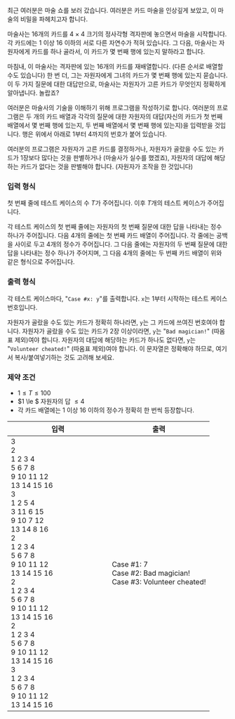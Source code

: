 최근 여러분은 마술 쇼를 보러 갔습니다. 여러분은 카드 마술을 인상깊게 보았고, 이 마술의 비밀을 파헤치고자 합니다.

마술사는 16개의 카드를 $4 \times 4$ 크기의 정사각형 격자판에 놓으면서 마술을 시작합니다. 각 카드에는 1 이상 16 이하의 서로 다른 자연수가 적혀 있습니다. 그 다음, 마술사는 자원자에게 카드를 하나 골라서, 이 카드가 몇 번째 행에 있는지 말하라고 합니다. 

마침내, 이 마술사는 격자판에 있는 16개의 카드를 재배열합니다. (다른 순서로 배열할 수도 있습니다) 한 번 더, 그는 자원자에게 그녀의 카드가 몇 번째 행에 있는지 묻습니다. 이 두 가지 질문에 대한 대답만으로, 마술사는 자원자가 고른 카드가 무엇인지 정확하게 알아냅니다. 놀랍죠?

여러분은 마술사의 기술을 이해하기 위해 프로그램을 작성하기로 합니다. 여러분의 프로그램은 두 개의 카드 배열과 각각의 질문에 대한 자원자의 대답(자신의 카드가 첫 번째 배열에서 몇 번째 행에 있는지, 두 번째 배열에서 몇 번째 행에 있는지)을 입력받을 것입니다. 행은 위에서 아래로 1부터 4까지의 번호가 붙어 있습니다.

여러분의 프로그램은 자원자가 고른 카드를 결정하거나, 자원자가 골랐을 수도 있는 카드가 1장보다 많다는 것을 판별하거나 (마술사가 실수를 했겠죠), 자원자의 대답에 해당하는 카드가 없다는 것을 판별해야 합니다. (자원자가 조작을 한 것입니다)

### 입력 형식

첫 번째 줄에 테스트 케이스의 수 $T$가 주어집니다. 이후 $T$개의 테스트 케이스가 주어집니다.

각 테스트 케이스의 첫 번째 줄에는 자원자의 첫 번째 질문에 대한 답을 나타내는 정수 하나가 주어집니다. 다음 4개의 줄에는 첫 번째 카드 배열이 주어집니다. 각 줄에는 공백을 사이로 두고 4개의 정수가 주어집니다. 그 다음 줄에는 자원자의 두 번째 질문에 대한 답을 나타내는 정수 하나가 주어지며, 그 다음 4개의 줄에는 두 번째 카드 배열이 위와 같은 형식으로 주어집니다.

### 출력 형식

각 테스트 케이스마다, "`Case #x: y`"를 출력합니다. `x`는 1부터 시작하는 테스트 케이스 번호입니다.

자원자가 골랐을 수도 있는 카드가 정확히 하나라면, `y`는 그 카드에 쓰여진 번호여야 합니다. 자원자가 골랐을 수도 있는 카드가 2장 이상이라면, `y`는 "`Bad magician!`" (따옴표 제외)여야 합니다. 자원자의 대답에 해당하는 카드가 하나도 없다면, `y`는 "`Volunteer cheated!`" (따옴표 제외)여야 합니다. 이 문자열은 정확해야 하므로, 여기서 복사/붙여넣기하는 것도 고려해 보세요.

### 제약 조건

* $1 \le T \le 100$
* $1 \le $ 자원자의 답 $\le 4$
* 각 카드 배열에는 1 이상 16 이하의 정수가 정확히 한 번씩 등장합니다.


<table class='table table-bordered table-condensed'>
 <thead>
  <tr>
   <th>입력</th>
   <th>출력</th>
  </tr>
 </thead>
 <tbody>
  <tr>
   <td style="width: 50%;" class="code-font">3<br>
2<br>
1 2 3 4<br>
5 6 7 8<br>
9 10 11 12<br>
13 14 15 16<br>
3<br>
1 2 5 4<br>
3 11 6 15<br>
9 10 7 12<br>
13 14 8 16<br>
2<br>
1 2 3 4<br>
5 6 7 8<br>
9 10 11 12<br>
13 14 15 16<br>
2<br>
1 2 3 4<br>
5 6 7 8<br>
9 10 11 12<br>
13 14 15 16<br>
2<br>
1 2 3 4<br>
5 6 7 8<br>
9 10 11 12<br>
13 14 15 16<br>
3<br>
1 2 3 4<br>
5 6 7 8<br>
9 10 11 12<br>
13 14 15 16
</td>
   <td class="code-font">Case #1: 7<br>
Case #2: Bad magician!<br>
Case #3: Volunteer cheated!
</td>
  </tr>
 </tbody>
</table>
